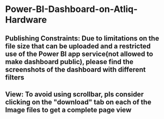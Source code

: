 # Power-BI-Dashboard-on-Atliq-Hardware
## Publishing Constraints: Due to limitations on the file size that can be uploaded and a restricted use of the Power BI app service(not allowed to make dashboard public), please find the screenshots of the dashboard with different filters
## View: To avoid using scrollbar, pls consider clicking on the "download" tab on each of the Image files to get a complete page view

